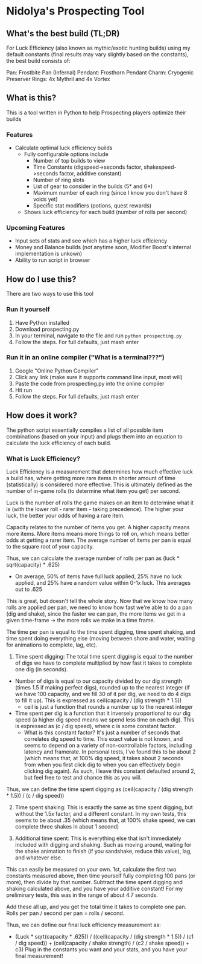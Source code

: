 # Nidolya's Prospecting Tool

## What's the best build (TL;DR)
For Luck Efficiency (also known as mythic/exotic hunting builds) using my default constants (final results may vary slightly based on the constants), the best build consists of:

Pan: Frostbite Pan (Infernal)
Pendant: Frosthorn Pendant
Charm: Cryogenic Preserver
Rings: 4x Mythril and 4x Vortex

## What is this?
This is a tool written in Python to help Prospecting players optimize their builds

### Features
* Calculate optimal luck efficiency builds
  * Fully configurable options include
    * Number of top builds to view
    * Time Constants (digspeed->seconds factor, shakespeed->seconds factor, additive constant)
    * Number of ring slots
    * List of gear to consider in the builds (5* and 6*)
    * Maximum number of each ring (since I know you don't have 8 voids yet)
    * Specific stat modifiers (potions, quest rewards)
  * Shows luck efficiency for each build (number of rolls per second)

### Upcoming Features
* Input sets of stats and see which has a higher luck efficiency
* Money and Balance builds (not anytime soon, Modifier Boost's internal implementation is unkown)
* Ability to run script in browser

## How do I use this?
There are two ways to use this tool

### Run it yourself
1. Have Python installed
2. Download prospecting.py
3. In your terminal, navigate to the file and run `python prospecting.py`
4. Follow the steps. For full defaults, just mash enter

### Run it in an online compiler ("What is a terminal???")
1. Google "Online Python Compiler"
2. Click any link (make sure it supports command line input, most will)
3. Paste the code from prospecting.py into the online compiler
4. Hit run
5. Follow the steps. For full defaults, just mash enter

## How does it work?
The python script essentially compiles a list of all possible item combinations (based on your input) and plugs them into an equation to calculate the luck efficiency of each build.

### What is Luck Efficiency?
Luck Efficiency is a measurement that determines how much effective luck a build has, where getting more rare items in  shorter amount of time (statistically) is considered more effective. This is ultimately defined as the number of in-game rolls (to determine what item you get) per second.

Luck is the number of rolls the game makes on an item to determine what it is (with the lower roll - rarer item - taking precedence). The higher your luck, the better your odds of having a rare item.

Capacity relates to the number of items you get. A higher capacity means more items. More items means more things to roll on, which means better odds at getting a rarer item. The average number of items per pan is equal to the square root of your capacity.

Thus, we can calculate the average number of rolls per pan as (luck * sqrt(capacity) * .625)
* On average, 50% of items have full luck applied, 25% have no luck applied, and 25% have a random value within 0-1x luck. This averages out to .625

This is great, but doesn't tell the whole story. Now that we know how many rolls are applied per pan, we need to know how fast we're able to do a pan (dig and shake), since the faster we can pan, the more items we get in a given time-frame -> the more rolls we make in a time frame.

The time per pan is equal to the time spent digging, time spent shaking, and time spent doing everything else (moving between shore and water, waiting for animations to complete, lag, etc).

1. Time spent digging:
  The total time spent digging is equal to the number of digs we have to complete multiplied by how fast it takes to complete one dig (in seconds).
  * Number of digs is equal to our capacity divided by our dig strength (times 1.5 if making perfect digs), rounded up to the nearest integer (if we have 100 capacity, and we fill 30 of it per dig, we need to do 4 digs to fill it up). This is expressed as ceil(capacity / (dig strength * 1.5)) 
    * ceil is just a function that rounds a number up to the nearest integer
  * Time spent per dig is a function that it inversely proportional to our dig speed (a higher dig speed means we spend less time on each dig). This is expressed as (c / dig speed), where c is some constant factor.
    * What is this constant factor? It's just a number of seconds that correlates dig speed to time. This exact value is not known, and seems to depend on a variety of non-controllable factors, including latency and framerate. In personal tests, I've found this to be about 2 (which means that, at 100% dig speed, it takes about 2 seconds from when you first click dig to when you can effectively begin clicking dig again). As such, I leave this constant defaulted around 2, but feel free to test and chance this as you will.
  
  Thus, we can define the time spent digging as (ceil(capacity / (dig strength * 1.5)) / (c / dig speed))

2. Time spent shaking:
  This is exactly the same as time spent digging, but without the 1.5x factor, and a different constant. In my own tests, this seems to be about .35 (which means that, at 100% shake speed, we can complete three shakes in about 1 second)

3. Additional time spent:
  This is everything else that isn't immediately included with digging and shaking. Such as moving around, waiting for the shake animation to finish (if you sandshake, reduce this value), lag, and whatever else.

  This can easily be measured on your own. 1st, calculate the first two constants measured above, then time yourself fully completing 100 pans (or more), then divide by that number. Subtract the time spent digging and shaking calculated above, and you have your additive constant! For my preliminary tests, this was in the range of about 4.7 seconds.

Add these all up, and you get the total time it takes to complete one pan. Rolls per pan / second per pan = rolls / second.

Thus, we can define our final luck efficiency measurement as:
* (Luck * sqrt(capacity * .625)) / ((ceil(capacity / (dig strength * 1.5)) / (c1 / dig speed)) + (ceil(capacity / shake strength) / (c2 / shake speed)) + c3)
Plug in the constants you want and your stats, and you have your final measurement!

